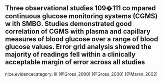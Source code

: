 Three observational studies 109�111 co mpared continuous glucose monitoring systems (CGMS) w ith SMBG. Studies demonstrated good correlation of CGMS with plasma and capillary measures of blood glucose over a range of blood glucose values. Error grid analysis showed the majority of readings fell within a clinically acceptable margin of error across all studies
---
 nice.evidencecategory: III
[@Gross_2000]
[@Gross_2000]
[@Maran_2002]
